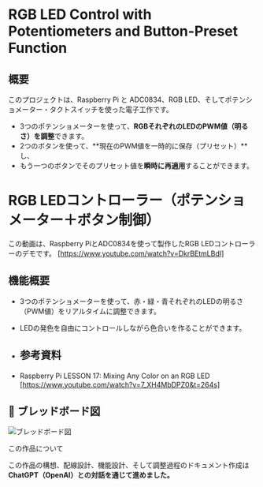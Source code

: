 # RGB LED Control with Potentiometers and Button-Preset Function

##  概要

このプロジェクトは、Raspberry Pi と ADC0834、RGB LED、そしてポテンショメーター・タクトスイッチを使った電子工作です。

- 3つのポテンショメーターを使って、**RGBそれぞれのLEDのPWM値（明るさ）を調整**できます。
- 2つのボタンを使って、**現在のPWM値を一時的に保存（プリセット）**し、
- もう一つのボタンでそのプリセット値を**瞬時に再適用**することができます。

# RGB LEDコントローラー（ポテンショメーター＋ボタン制御）

この動画は、Raspberry PiとADC0834を使って製作したRGB LEDコントローラーのデモです。
 [https://www.youtube.com/watch?v=DkrBEtmLBdI]

##  機能概要

- 3つのポテンショメーターを使って、赤・緑・青それぞれのLEDの明るさ（PWM値）をリアルタイムに調整できます。
- LEDの発色を自由にコントロールしながら色合いを作ることができます。


- ##  参考資料

- Raspberry Pi LESSON 17: Mixing Any Color on an RGB LED　[https://www.youtube.com/watch?v=7_XH4MbDPZ0&t=264s]


## 🔌 ブレッドボード図

![ブレッドボード図](breadboard-diagram.png)



この作品について

この作品の構想、配線設計、機能設計、そして調整過程のドキュメント作成は  
**ChatGPT（OpenAI）との対話を通じて進めました。**  




